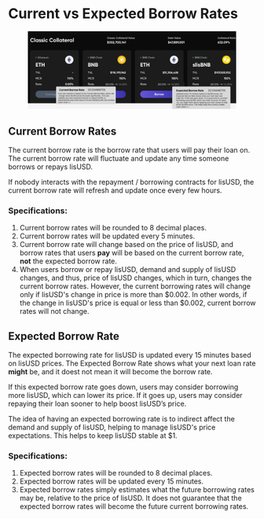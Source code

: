 # Current vs Expected Borrow Rates

<figure><img src="../../../../.gitbook/assets/image.png" alt=""><figcaption></figcaption></figure>

## Current Borrow Rates

The current borrow rate is the borrow rate that users will pay their loan on. The current borrow rate will fluctuate and update any time someone borrows or repays lisUSD.&#x20;

If nobody interacts with the repayment / borrowing contracts for lisUSD, the current borrow rate will refresh and update once every few hours.&#x20;

### Specifications:

1. Current borrow rates will be rounded to 8 decimal places.
2. Current borrow rates will be updated every 5 minutes.
3. Current borrow rate will change based on the price of lisUSD, and borrow rates that users **pay** will be based on the current borrow rate, **not** the expected borrow rate.
4. When users borrow or repay lisUSD, demand and supply of lisUSD changes, and thus, price of lisUSD changes, which in turn, changes the current borrow rates. However, the current borrowing rates will change only if lisUSD's change in price is more than $0.002. In other words, if the change in lisUSD's price is equal or less than $0.002, current borrow rates will not change.

## Expected Borrow Rate

The expected borrowing rate for lisUSD is updated every 15 minutes based on lisUSD prices. The Expected Borrow Rate shows what your next loan rate **might** be, and it doest not mean it will become the borrow rate.&#x20;

If this expected borrow rate goes down, users may consider borrowing more lisUSD, which can lower its price. If it goes up, users may consider repaying their loan sooner to help boost lisUSD’s price.&#x20;

The idea of having an expected borrowing rate is to indirect affect the demand and supply of lisUSD, helping to manage lisUSD's price expectations. This helps to keep lisUSD stable at $1.

### Specifications:

1. Expected borrow rates will be rounded to 8 decimal places.&#x20;
2. Expected borrow rates will be updated every 15 minutes.
3. Expected borrow rates simply estimates what the future borrowing rates may be, relative to the price of lisUSD. It does not guarantee that the expected borrow rates will become the future current borrowing rates.&#x20;
